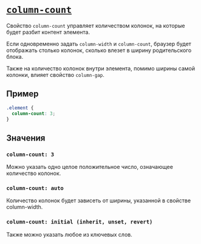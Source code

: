 # [`column-count`](../index.md)

Свойство `column-count` управляет количеством колонок, на которые будет разбит контент элемента.

Если одновременно задать `column-width` и `column-count`, браузер будет отображать столько колонок, сколько влезет в ширину родительского блока.

Также на количество колонок внутри элемента, помимо ширины самой колонки, влияет свойство `column-gap`.

## Пример

```css
.element {
  column-count: 3;
}
```

## Значения

### `column-count: 3`

Можно указать одно целое положительное число, означающее количество колонок.

### `column-count: auto`

Количество колонок будет зависеть от ширины, указанной в свойстве column-width.

### `column-count: initial (inherit, unset, revert)`

Также можно указать любое из ключевых слов.
